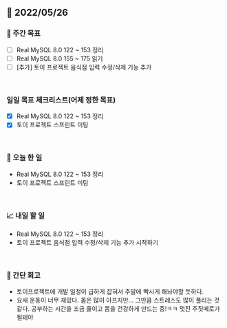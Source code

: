 ## 📅 2022/05/26


### 👏 주간 목표

- [ ] Real MySQL 8.0 122 ~ 153 정리
- [ ] Real MySQL 8.0 155 ~ 175 읽기
- [ ] [추가] 토이 프로젝트 음식점 입력 수정/삭제 기능 추가

<br/>

### 일일 목표 체크리스트(어제 정한 목표)

- [x] Real MySQL 8.0 122 ~ 153 정리
- [x] 토이 프로젝트 스프린트 미팅

<br/>

### 💯 오늘 한 일

- Real MySQL 8.0 122 ~ 153 정리
- 토이 프로젝트 스프린트 미팅

<br/>

### 📈 내일 할 일

- Real MySQL 8.0 122 ~ 153 정리
- 토이 프로젝트 음식점 입력 수정/삭제 기능 추가 시작하기

<br/>

### 🤔 간단 회고

- 토이프로젝트에 개발 일정이 급하게 잡혀서 주말에 빡시게 해놔야할 듯하다.
- 요새 운동이 너무 재밌다. 몸은 많이 아프지만... 그만큼 스트레스도 많이 풀리는 것 같다. 공부하는 시간을 조금 줄이고 몸을 건강하게 만드는 중!ㅋㅋ
멋진 주짓떼로가 될테야




 




 








